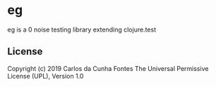 # eg
eg is a 0 noise testing library extending clojure.test

## License
Copyright (c) 2019 Carlos da Cunha Fontes The Universal Permissive License (UPL), Version 1.0
